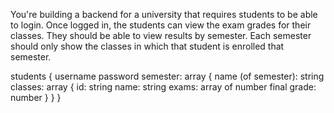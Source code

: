 You're building a backend for a university that requires students to be able to login. Once logged in, the students can view the exam grades for their classes. They should be able to view results by semester. Each semester should only show the classes in which that student is enrolled that semester.

students
{
  username
  password
  semester: array
    {
      name (of semester): string
      classes: array
        {
          id: string
          name: string
          exams: array of number
          final grade: number
        }
    }
}
